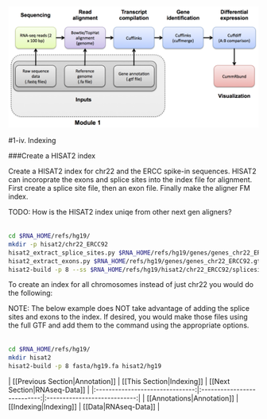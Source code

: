 ![RNA-seq Flowchart - Module 2](Images/RNA-seq_Flowchart2.png)

#1-iv. Indexing

###Create a HISAT2 index

Create a HISAT2 index for chr22 and the ERCC spike-in sequences. HISAT2 can incoroprate the exons and splice sites into the index file for alignment.  First create a splice site file, then an exon file.  Finally make the aligner FM index.

TODO: How is the HISAT2 index uniqe from other next gen aligners?

```bash

cd $RNA_HOME/refs/hg19/
mkdir -p hisat2/chr22_ERCC92
hisat2_extract_splice_sites.py $RNA_HOME/refs/hg19/genes/genes_chr22_ERCC92.gtf > $RNA_HOME/refs/hg19/hisat2/chr22_ERCC92/splicesites.tsv
hisat2_extract_exons.py $RNA_HOME/refs/hg19/genes/genes_chr22_ERCC92.gtf > $RNA_HOME/refs/hg19/hisat2/chr22_ERCC92/exons.tsv
hisat2-build -p 8 --ss $RNA_HOME/refs/hg19/hisat2/chr22_ERCC92/splicesites.tsv --exon $RNA_HOME/refs/hg19/hisat2/chr22_ERCC92/exons.tsv $RNA_HOME/refs/hg19/fasta/chr22_ERCC92/chr22_ERCC92.fa $RNA_HOME/refs/hg19/hisat2/chr22_ERCC92/chr22_ERCC92

```

To create an index for all chromosomes instead of just chr22 you would do the following:

NOTE: The below example does NOT take advantage of adding the splice sites and exons to the index. If desired, you would make those files using the full GTF and add them to the command using the appropriate options.

```bash

cd $RNA_HOME/refs/hg19/
mkdir hisat2
hisat2-build -p 8 fasta/hg19.fa hisat2/hg19

```


| [[Previous Section|Annotation]] | [[This Section|Indexing]]   | [[Next Section|RNAseq-Data]] |
|:-------------------------------:|:---------------------------:|:----------------------------:|
| [[Annotations|Annotation]]       | [[Indexing|Indexing]]       | [[Data|RNAseq-Data]]         |
